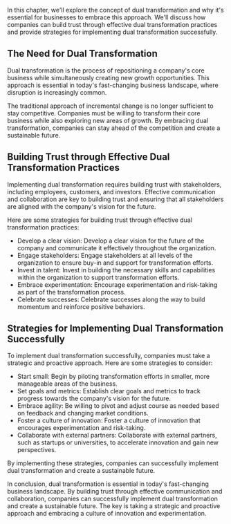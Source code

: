 
In this chapter, we'll explore the concept of dual transformation and why it's essential for businesses to embrace this approach. We'll discuss how companies can build trust through effective dual transformation practices and provide strategies for implementing dual transformation successfully.

The Need for Dual Transformation
--------------------------------

Dual transformation is the process of repositioning a company's core business while simultaneously creating new growth opportunities. This approach is essential in today's fast-changing business landscape, where disruption is increasingly common.

The traditional approach of incremental change is no longer sufficient to stay competitive. Companies must be willing to transform their core business while also exploring new areas of growth. By embracing dual transformation, companies can stay ahead of the competition and create a sustainable future.

Building Trust through Effective Dual Transformation Practices
--------------------------------------------------------------

Implementing dual transformation requires building trust with stakeholders, including employees, customers, and investors. Effective communication and collaboration are key to building trust and ensuring that all stakeholders are aligned with the company's vision for the future.

Here are some strategies for building trust through effective dual transformation practices:

* Develop a clear vision: Develop a clear vision for the future of the company and communicate it effectively throughout the organization.
* Engage stakeholders: Engage stakeholders at all levels of the organization to ensure buy-in and support for transformation efforts.
* Invest in talent: Invest in building the necessary skills and capabilities within the organization to support transformation efforts.
* Embrace experimentation: Encourage experimentation and risk-taking as part of the transformation process.
* Celebrate successes: Celebrate successes along the way to build momentum and reinforce positive behaviors.

Strategies for Implementing Dual Transformation Successfully
------------------------------------------------------------

To implement dual transformation successfully, companies must take a strategic and proactive approach. Here are some strategies to consider:

* Start small: Begin by piloting transformation efforts in smaller, more manageable areas of the business.
* Set goals and metrics: Establish clear goals and metrics to track progress towards the company's vision for the future.
* Embrace agility: Be willing to pivot and adjust course as needed based on feedback and changing market conditions.
* Foster a culture of innovation: Foster a culture of innovation that encourages experimentation and risk-taking.
* Collaborate with external partners: Collaborate with external partners, such as startups or universities, to accelerate innovation and gain new perspectives.

By implementing these strategies, companies can successfully implement dual transformation and create a sustainable future.

In conclusion, dual transformation is essential in today's fast-changing business landscape. By building trust through effective communication and collaboration, companies can successfully implement dual transformation and create a sustainable future. The key is taking a strategic and proactive approach and embracing a culture of innovation and experimentation.
